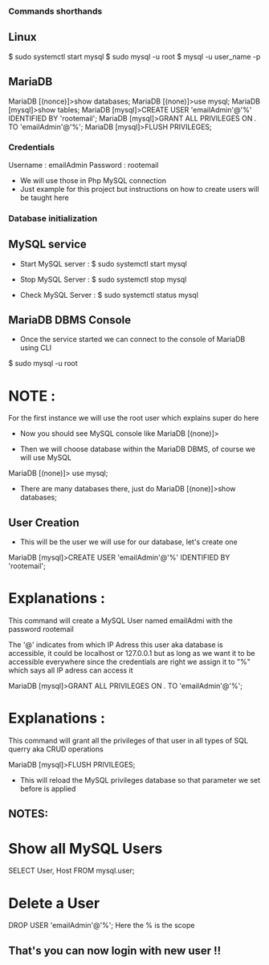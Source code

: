 ### Commands shorthands

## Linux

$ sudo systemctl start mysql
$ sudo mysql -u root
$ mysql -u user_name -p

## MariaDB
MariaDB [(nonce)]>show databases;
MariaDB [(none)]>use mysql;
MariaDB [mysql]>show tables;
MariaDB [mysql]>CREATE USER 'emailAdmin'@'%' IDENTIFIED BY 'rootemail';
MariaDB [mysql]>GRANT ALL PRIVILEGES ON *.* TO 'emailAdmin'@'%';
MariaDB [mysql]>FLUSH PRIVILEGES;


### Credentials

Username : emailAdmin
Password : rootemail

- We will use those in Php MySQL connection
- Just example for this project but instructions
on how to create users will be taught here


### Database initialization

## MySQL service
- Start MySQL server :
$ sudo systemctl start mysql

- Stop MySQL Server :
$ sudo systemctl stop mysql

- Check MySQL Server :
$ sudo systemctl status mysql

## MariaDB DBMS Console

- Once the service started we can connect
to the console of MariaDB using CLI

$ sudo mysql -u root

# NOTE :
For the first instance we will use
the root user which explains super do here

- Now you should see MySQL console like
MariaDB [(none)]>

- Then we will choose database within
the MariaDB DBMS, of course we will use MySQL

MariaDB [(none)]> use mysql;

- There are many databases there, just do
MariaDB [(none)]>show databases;

## User Creation

- This will be the user we will use for
our database, let's create one 

MariaDB [mysql]>CREATE USER 'emailAdmin'@'%' IDENTIFIED BY 'rootemail';

# Explanations :

This command will create a MySQL User
named emailAdmi with the password rootemail

The '@' indicates from which IP Adress this user
aka database is accessible,
it could be localhost or 127.0.0.1
but as long as we want it to be accessible
everywhere since the credentials are right we assign
it to "%" which says all IP adress can access it


MariaDB [mysql]>GRANT ALL PRIVILEGES ON *.* TO 'emailAdmin'@'%';

# Explanations :

This command will grant all the privileges of that
user in all types of SQL querry aka CRUD operations


MariaDB [mysql]>FLUSH PRIVILEGES;

- This will reload the MySQL privileges database
so that parameter we set before is applied


## NOTES:

# Show all MySQL Users
SELECT User, Host FROM mysql.user;

# Delete a User
DROP USER 'emailAdmin'@'%';
Here the % is the scope

## That's you can now login with new user !!
